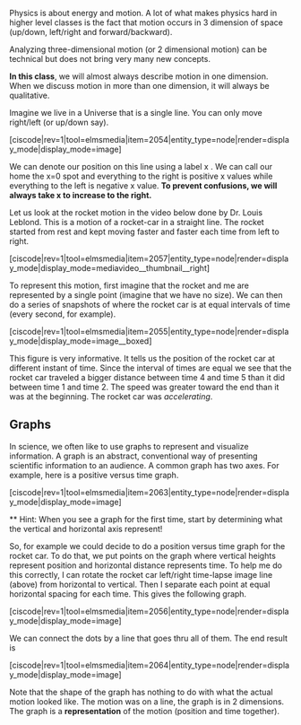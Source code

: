 Physics is about energy and motion. A lot of what makes physics hard in higher level classes is the fact that motion occurs in 3 dimension of space \(up/down, left/right and forward/backward\).

Analyzing three-dimensional motion \(or 2 dimensional motion\) can be technical but does not bring very many new concepts.

**In this class**, we will almost always describe motion in one dimension. When we discuss motion in more than one dimension, it will always be qualitative.

Imagine we live in a Universe that is a single line. You can only move right/left \(or up/down say\).

[ciscode|rev=1|tool=elmsmedia|item=2054|entity_type=node|render=display_mode|display_mode=image]

We can denote our position on this line using a label  <lrn-math>x </lrn-math>. We can call our home the  <lrn-math>x=0 </lrn-math> spot and everything to the right is positive  <lrn-math>x </lrn-math> values while everything to the left is negative  <lrn-math>x </lrn-math> value. **To prevent confusions, we will always take  <lrn-math>x </lrn-math> to increase to the right.**

Let us look at the rocket motion in the video below done by Dr. Louis Leblond. This is a motion of a rocket-car in a straight line. The rocket started from rest and kept moving faster and faster each time from left to right. 

[ciscode|rev=1|tool=elmsmedia|item=2057|entity_type=node|render=display_mode|display_mode=mediavideo__thumbnail__right]

To represent this motion, first imagine that the rocket and me are represented by a single point \(imagine that we have no size\). We can then do a series of snapshots of where the rocket car is at equal intervals of time \(every second, for example\).

[ciscode|rev=1|tool=elmsmedia|item=2055|entity_type=node|render=display_mode|display_mode=image__boxed]

This figure is very informative. It tells us the position of the rocket car at different instant of time. Since the interval of times are equal we see that the rocket car traveled a bigger distance between time 4 and time 5 than it did between time 1 and time 2. The speed was greater toward the end than it was at the beginning. The rocket car was _accelerating_.

## Graphs

In science, we often like to use graphs to represent and visualize information. A graph is an abstract, conventional way of presenting scientific information to an audience. A common graph has two axes. For example, here is a positive versus time graph.

[ciscode|rev=1|tool=elmsmedia|item=2063|entity_type=node|render=display_mode|display_mode=image]

\*\* Hint: When you see a graph for the first time, start by determining what the vertical and horizontal axis represent!

So, for example we could decide to do a position versus time graph for the rocket car. To do that, we put points on the graph where vertical heights represent position and horizontal distance represents time. To help me do this correctly, I can rotate the rocket car left/right time-lapse image line \(above\) from horizontal to vertical. Then I separate each point at equal horizontal spacing for each time. This gives the following graph.

[ciscode|rev=1|tool=elmsmedia|item=2056|entity_type=node|render=display_mode|display_mode=image]

We can connect the dots by a line that goes thru all of them. The end result is

[ciscode|rev=1|tool=elmsmedia|item=2064|entity_type=node|render=display_mode|display_mode=image]

Note that the shape of the graph has nothing to do with what the actual motion looked like. The motion was on a line, the graph is in 2 dimensions. The graph is a **representation** of the motion \(position and time together\).

